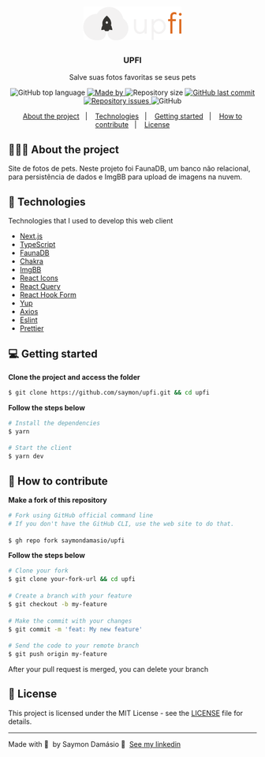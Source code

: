 <h1 align="center">
	<img alt="Logo" src=".github/logo.svg" width="200px" />
</h1>

<h3 align="center">
  UPFI
</h3>

<p align="center">Salve suas fotos favoritas se seus pets</p>

<p align="center">
  <img alt="GitHub top language" src="https://img.shields.io/github/languages/top/saymondamasio/upfi">

  <a href="https://www.linkedin.com/in/saymondamasio/">
    <img alt="Made by" src="https://img.shields.io/badge/Made%20by-Saymon%20Dam%C3%A1sio-brightgreen">
  </a>

  <img alt="Repository size" src="https://img.shields.io/github/repo-size/saymondamasio/upfi">

  <a href="https://github.com/saymondamasio/upfi/commits/master">
    <img alt="GitHub last commit" src="https://img.shields.io/github/last-commit/saymondamasio/upfi">
  </a>

  <a href="https://github.com/saymondamasio/upfi/issues">
    <img alt="Repository issues" src="https://img.shields.io/github/issues/saymondamasio/upfi">
  </a>

  <img alt="GitHub" src="https://img.shields.io/github/license/saymondamasio/upfi">
</p>

<p align="center">
  <a href="#-about-the-project">About the project</a>&nbsp;&nbsp;&nbsp;|&nbsp;&nbsp;&nbsp;
  <a href="#-technologies">Technologies</a>&nbsp;&nbsp;&nbsp;|&nbsp;&nbsp;&nbsp;
  <a href="#-getting-started">Getting started</a>&nbsp;&nbsp;&nbsp;|&nbsp;&nbsp;&nbsp;
  <a href="#-how-to-contribute">How to contribute</a>&nbsp;&nbsp;&nbsp;|&nbsp;&nbsp;&nbsp;
  <a href="#-license">License</a>
</p>

## 👨🏻‍💻 About the project

<p>Site de fotos de pets. Neste projeto foi FaunaDB, um banco não relacional, para persistência de dados e ImgBB para upload de imagens na nuvem.</p>

## 🚀 Technologies

Technologies that I used to develop this web client

- [Next.js](https://nextjs.org/)
- [TypeScript](https://www.typescriptlang.org/)
- [FaunaDB](https://www.fauna.com/)
- [Chakra](https://chakra-ui.com/)
- [ImgBB](https://imgbb.com/)
- [React Icons](https://react-icons.netlify.com/#/)
- [React Query](https://react-query.tanstack.com/)
- [React Hook Form](https://react-hook-form.com/)
- [Yup](https://github.com/jquense/yup)
- [Axios](https://axios-http.com/)
- [Eslint](https://eslint.org/)
- [Prettier](https://github.com/typicode/husky)

## 💻 Getting started

**Clone the project and access the folder**

```bash
$ git clone https://github.com/saymon/upfi.git && cd upfi
```

**Follow the steps below**

```bash
# Install the dependencies
$ yarn

# Start the client
$ yarn dev
```

## 🤔 How to contribute

**Make a fork of this repository**

```bash
# Fork using GitHub official command line
# If you don't have the GitHub CLI, use the web site to do that.

$ gh repo fork saymondamasio/upfi
```

**Follow the steps below**

```bash
# Clone your fork
$ git clone your-fork-url && cd upfi

# Create a branch with your feature
$ git checkout -b my-feature

# Make the commit with your changes
$ git commit -m 'feat: My new feature'

# Send the code to your remote branch
$ git push origin my-feature
```

After your pull request is merged, you can delete your branch

## 📝 License

This project is licensed under the MIT License - see the [LICENSE](LICENSE) file for details.

---

Made with 💜 &nbsp;by Saymon Damásio 👋 &nbsp;[See my linkedin](https://www.linkedin.com/in/saymondamasio/)
